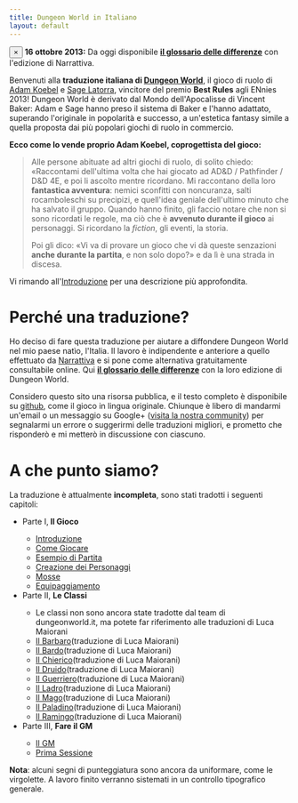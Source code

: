 ```yaml
---
title: Dungeon World in Italiano
layout: default
---
```


<div class="alert alert-info">
<button type="button" class="close" data-dismiss="alert">×</button>
<strong>16 ottobre 2013:</strong> Da oggi disponibile <a href="/glossario" style="font-weight:bold">il glossario delle differenze</a> con l'edizione di Narrattiva.
</div>

Benvenuti alla **traduzione italiana di [Dungeon World][dw]**, il gioco di ruolo di [Adam Koebel][adam] e [Sage Latorra][sage], vincitore del premio **Best Rules** agli ENnies 2013! Dungeon World è derivato dal Mondo dell'Apocalisse di Vincent Baker: Adam e Sage hanno preso il sistema di Baker e l'hanno adattato, superando l'originale in popolarità e successo, a un'estetica fantasy simile a quella proposta dai più popolari giochi di ruolo in commercio.

**Ecco come lo vende proprio Adam Koebel, coprogettista del gioco:**

> Alle persone abituate ad altri giochi di ruolo, di solito chiedo: «Raccontami dell'ultima volta che hai giocato ad AD&D / Pathfinder / D&D 4E, e poi li ascolto mentre ricordano. Mi raccontano della loro **fantastica avventura**: nemici sconfitti con noncuranza, salti rocamboleschi su precipizi, e quell'idea geniale dell'ultimo minuto che ha salvato il gruppo. Quando hanno finito, gli faccio notare che non si sono ricordati le regole, ma ciò che è **avvenuto durante il gioco** ai personaggi. Si ricordano la *fiction*, gli eventi, la storia.
> 
> Poi gli dico: «Vi va di provare un gioco che vi dà queste senzazioni **anche durante la partita**, e non solo dopo?» e da lì è una strada in discesa.﻿

Vi rimando all'[Introduzione](introduzione) per una descrizione più approfondita.

# Perché una traduzione?

Ho deciso di fare questa traduzione per aiutare a diffondere Dungeon World nel mio paese natìo, l'Italia. Il lavoro è indipendente e anteriore a quello effettuato da [Narrattiva](www.narrattiva.it) e si pone come alternativa gratuitamente consultabile online. Qui **[il glossario delle differenze](/glossario)** con la loro edizione di Dungeon World.

Considero questo sito una risorsa pubblica, e il testo completo è disponibile su [github][git], come il gioco in lingua originale. Chiunque è libero di mandarmi un'email o un messaggio su Google+ ([visita la nostra community][community]) per segnalarmi un errore o suggerirmi delle traduzioni migliori, e prometto che risponderò e mi metterò in discussione con ciascuno.

# A che punto siamo?

La traduzione è attualmente **incompleta**, sono stati tradotti i seguenti capitoli:

<ul>
	<li>Parte I,<b> Il Gioco</b></li>
	<ul>
		<li><a href="introduzione">Introduzione</a></li>
		<li><a href="come-giocare">Come Giocare</a></li>
		<li><a href="esempio">Esempio di Partita</a></li>
		<li><a href="creazione-personaggi">Creazione dei Personaggi</a></li>
		<li><a href="mosse">Mosse</a></li>
		<li><a href="equipaggiamento">Equipaggiamento</a></li>
	</ul>
	<li>Parte II, <b>Le Classi</b></li>    
    <ul>
        <li>Le classi non sono ancora state tradotte dal team di dungeonworld.it, ma potete far riferimento alle traduzioni di Luca Maiorani</li>
		<li><a href="/barbaro">Il Barbaro</a>(traduzione di Luca Maiorani)</li>	
        <li><a href="/bardo">Il Bardo</a>(traduzione di Luca Maiorani)</li>	
    	<li><a href="/chierico">Il Chierico</a>(traduzione di Luca Maiorani)</li>	
    	<li><a href="/druido">Il Druido</a>(traduzione di Luca Maiorani)</li>	
    	<li><a href="/guerriero">Il Guerriero</a>(traduzione di Luca Maiorani)</li>	
    	<li><a href="/ladro">Il Ladro</a>(traduzione di Luca Maiorani)</li>	
    	<li><a href="/mago">Il Mago</a>(traduzione di Luca Maiorani)</li>	
    	<li><a href="/paladino">Il Paladino</a>(traduzione di Luca Maiorani)</li>	
    	<li><a href="/ramigo">Il Ramingo</a>(traduzione di Luca Maiorani)</li>	
    </ul>
	<li>Parte III, <b>Fare il GM</b></li>
	<ul>
		<li><a href="il-gm">Il GM</a></li>
		<li><a href="prima-sessione">Prima Sessione</a></li>
	</ul>
</ul>

**Nota**: alcuni segni di punteggiatura sono ancora da uniformare, come le virgolette. A lavoro finito verranno sistemati in un controllo tipografico generale.

[dw]: http://www.dungeon-world.com
[adam]: https://plus.google.com/112484087750169360510
[sage]: https://plus.google.com/117415966179711277938
[community]: https://plus.google.com/communities/114321549831158308890
[renato]: http://caretaker.altervista.org/giochi-di-ruolo/
[git]: https://github.com/claudiofreda/Dungeon-World-Italiano
